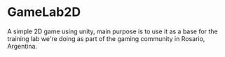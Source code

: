 # GameLab2D
A simple 2D game using unity, main purpose is to use it as a base for the training lab we're doing as part of the gaming community in Rosario, Argentina.
